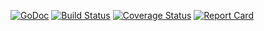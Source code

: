 [![GoDoc][doc-img]][doc-link] [![Build Status][ci-img]][ci-link] [![Coverage Status][cov-img]][cov-link] [![Report Card][report-img]][report-link]

[doc-img]: https://pkg.go.dev/badge/go.mway.dev/pool
[doc-link]: https://pkg.go.dev/go.mway.dev/pool
[ci-img]: https://github.com/mway/pool-go/actions/workflows/go.yml/badge.svg
[ci-link]: https://github.com/mway/pool-go/actions/workflows/go.yml
[cov-img]: https://codecov.io/gh/mway/pool-go/branch/main/graph/badge.svg
[cov-link]: https://codecov.io/gh/mway/pool-go
[report-img]: https://goreportcard.com/badge/go.mway.dev/pool
[report-link]: https://goreportcard.com/report/go.mway.dev/pool

